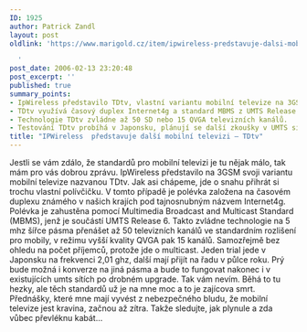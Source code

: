 ```yaml
---
ID: 1925
author: Patrick Zandl
layout: post
oldlink: 'https://www.marigold.cz/item/ipwireless-predstavuje-dalsi-mobilni-televizi-tdtv

  '
post_date: 2006-02-13 23:20:48
post_excerpt: ''
published: true
summary_points:
- IpWireless představilo TDtv, vlastní variantu mobilní televize na 3GSM.
- TDtv využívá časový duplex Internet4g a standard MBMS z UMTS Release 6.
- Technologie TDtv zvládne až 50 SD nebo 15 QVGA televizních kanálů.
- Testování TDtv probíhá v Japonsku, plánují se další zkoušky v UMTS sítích.
title: "IPWireless  představuje další mobilní televizi – TDtv"
---
```


<p>Jestli se vám zdálo, že standardů pro mobilní televizi je tu nějak málo, tak mám pro vás dobrou zprávu. IpWireless představilo na 3GSM svoji variantu mobilní televize nazvanou TDtv. Jak asi chápeme, jde o snahu přihrát si trochu vlastní polívčičku.
V tomto případě je polévka založena na časovém duplexu známého v našich krajích pod tajnosnubným názvem Internet4g. Polévka je zahustěna pomocí Multimedia Broadcast and Multicast Standard (MBMS), jenž je součástí UMTS Release 6. Takto zvládne technologie na 5 mhz šířce pásma přenášet až 50 televizních kanálů ve standardním rozlišení pro mobily, v režimu vyšší kvality QVGA pak 15 kanálů. Samozřejmě bez ohledu na počet příjemců, protože jde o multicast.  Jeden trial jede v Japonsku na frekvenci 2,01 ghz, další mají přijít na řadu v půlce roku. Prý bude možná i konverze na jiná pásma a bude to fungovat nakonec i v existujících umts sítích po drobném upgrade. Tak vám nevím. Běhá to tu hezky, ale těch standardů už je na mne moc a to je zajícova smrt. Přednášky, které mne mají vyvést z nebezpečného bludu, že mobilní televize jest kravina, začnou až zítra. Takže sledujte, jak plynule a zda vůbec převléknu kabát...
</p>